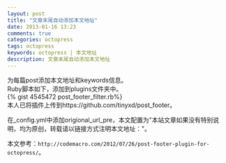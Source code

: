 ```yaml
---
layout: post
title: "文章末尾自动添加本文地址"
date: 2013-01-16 13:23
comments: true
categories: octopress
tags: octopress
keywords: octopress | 本文地址
description: 文章末尾自动添加本文地址
---
```

为每篇post添加本文地址和keywords信息。   
Ruby脚本如下，添加到plugins文件夹中。    
{% gist 4545472 post_footer_filter.rb%}   
本人已将插件上传到https://github.com/tinyxd/post_footer。   
<!--more-->
在_config.yml中添加origional_url_pre，本文配置为"本站文章如果没有特别说明，均为原创，转载请以链接方式注明本文地址："。   


本文参考：`http://codemacro.com/2012/07/26/post-footer-plugin-for-octopress/`。 
